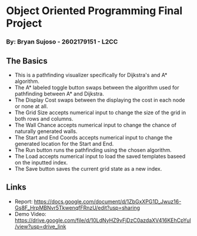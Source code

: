 # Object Oriented Programming Final Project
### By: Bryan Sujoso - 2602179151 - L2CC

## The Basics
- This is a pathfinding visualizer specifically for Dijkstra's and A* algorithm.
- The A* labeled toggle button swaps between the algorithm used for pathfinding between A* and Dijkstra.
- The Display Cost swaps between the displaying the cost in each node or none at all.
- The Grid Size accepts numerical input to change the size of the grid in both rows and columns.
- The Wall Chance accepts numerical input to change the chance of naturally generated walls.
- The Start and End Coords accepts numerical input to change the generated location for the Start and End.
- The Run button runs the pathfinding using the chosen algorithm.
- The Load accepts numerical input to load the saved templates baseed on the inputted index.
- The Save button saves the current grid state as a new index.

## Links
- Report: https://docs.google.com/document/d/1ZbGxXPG1D_Jwuz16-Gs8F_HrpMBNvr5TkwenqfFRnzU/edit?usp=sharing
- Demo Video: https://drive.google.com/file/d/10LdNyHZ9vFjDzC0azdaXV416KEhCpYul/view?usp=drive_link
